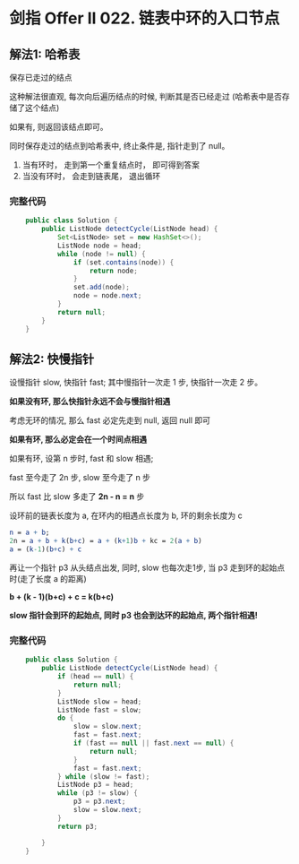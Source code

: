 # 剑指 Offer II 022. 链表中环的入口节点



## 解法1: 哈希表

保存已走过的结点

这种解法很直观, 每次向后遍历结点的时候, 判断其是否已经走过 (哈希表中是否存储了这个结点)

如果有, 则返回该结点即可。

同时保存走过的结点到哈希表中, 终止条件是, 指针走到了 null。

1. 当有环时， 走到第一个重复结点时， 即可得到答案
2. 当没有环时， 会走到链表尾， 退出循环



###  完整代码

```java
	public class Solution {
		public ListNode detectCycle(ListNode head) {
			Set<ListNode> set = new HashSet<>();
			ListNode node = head;
			while (node != null) {
				if (set.contains(node)) {
					return node;
				}
				set.add(node);
				node = node.next;
			}
			return null;
		}
	}
```





## 解法2: 快慢指针

设慢指针 slow, 快指针 fast; 其中慢指针一次走 1 步, 快指针一次走 2 步。

**如果没有环, 那么快指针永远不会与慢指针相遇**

考虑无环的情况, 那么 fast 必定先走到 null, 返回 null 即可

**如果有环, 那么必定会在一个时间点相遇**

如果有环, 设第 n 步时, fast 和 slow 相遇;

fast  至今走了 2n 步, slow 至今走了 n 步

所以 fast 比 slow 多走了 **2n - n = n** 步

设环前的链表长度为 a, 在环内的相遇点长度为 b, 环的剩余长度为 c

```mathematica
n = a + b;
2n = a + b + k(b+c) = a + (k+1)b + kc = 2(a + b)
a = (k-1)(b+c) + c
```

再让一个指针 p3 从头结点出发, 同时, slow 也每次走1步, 当 p3 走到环的起始点时(走了长度 a 的距离)

**b + (k - 1)(b+c) + c = k(b+c)**

**slow 指针会到环的起始点, 同时 p3 也会到达环的起始点, 两个指针相遇!**



### 完整代码

```java
	public class Solution {
		public ListNode detectCycle(ListNode head) {
            if (head == null) {
                return null;
            }
			ListNode slow = head;
			ListNode fast = slow;
			do {
				slow = slow.next;
				fast = fast.next;
				if (fast == null || fast.next == null) {
					return null;
				}
				fast = fast.next;
			} while (slow != fast);
            ListNode p3 = head;
			while (p3 != slow) {
				p3 = p3.next;
				slow = slow.next;
			}
			return p3;

		}
	}
```



